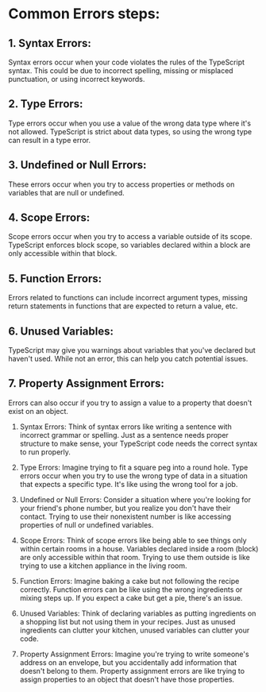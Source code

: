 # Common Errors steps:

## 1. Syntax Errors:

Syntax errors occur when your code violates the rules of the TypeScript syntax. This could be due to incorrect spelling, missing or misplaced punctuation, or using incorrect keywords.

## 2. Type Errors:

Type errors occur when you use a value of the wrong data type where it's not allowed. TypeScript is strict about data types, so using the wrong type can result in a type error.

## 3. Undefined or Null Errors:

These errors occur when you try to access properties or methods on variables that are null or undefined.


## 4. Scope Errors:

Scope errors occur when you try to access a variable outside of its scope. TypeScript enforces block scope, so variables declared within a block are only accessible within that block.



## 5. Function Errors:

Errors related to functions can include incorrect argument types, missing return statements in functions that are expected to return a value, etc.


## 6. Unused Variables:

TypeScript may give you warnings about variables that you've declared but haven't used. While not an error, this can help you catch potential issues.

## 7. Property Assignment Errors:

Errors can also occur if you try to assign a value to a property that doesn't exist on an object.




1. Syntax Errors:
Think of syntax errors like writing a sentence with incorrect grammar or spelling. Just as a sentence needs proper structure to make sense, your TypeScript code needs the correct syntax to run properly.

2. Type Errors:
Imagine trying to fit a square peg into a round hole. Type errors occur when you try to use the wrong type of data in a situation that expects a specific type. It's like using the wrong tool for a job.

3. Undefined or Null Errors:
Consider a situation where you're looking for your friend's phone number, but you realize you don't have their contact. Trying to use their nonexistent number is like accessing properties of null or undefined variables.

4. Scope Errors:
Think of scope errors like being able to see things only within certain rooms in a house. Variables declared inside a room (block) are only accessible within that room. Trying to use them outside is like trying to use a kitchen appliance in the living room.

5. Function Errors:
Imagine baking a cake but not following the recipe correctly. Function errors can be like using the wrong ingredients or mixing steps up. If you expect a cake but get a pie, there's an issue.

6. Unused Variables:
Think of declaring variables as putting ingredients on a shopping list but not using them in your recipes. Just as unused ingredients can clutter your kitchen, unused variables can clutter your code.

7. Property Assignment Errors:
Imagine you're trying to write someone's address on an envelope, but you accidentally add information that doesn't belong to them. Property assignment errors are like trying to assign properties to an object that doesn't have those properties.





